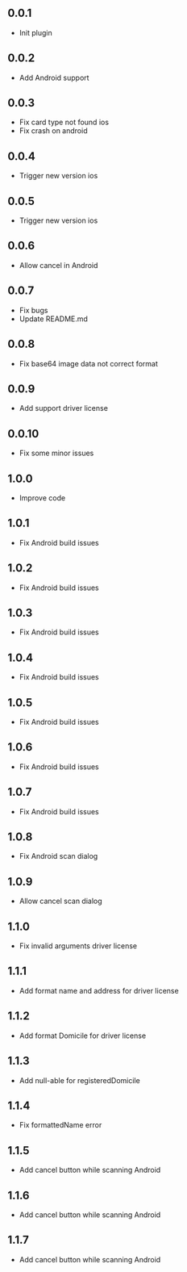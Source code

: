 ## 0.0.1

* Init plugin

## 0.0.2

* Add Android support

## 0.0.3

* Fix card type not found ios
* Fix crash on android

## 0.0.4

* Trigger new version ios

## 0.0.5

* Trigger new version ios

## 0.0.6

* Allow cancel in Android

## 0.0.7

* Fix bugs
* Update README.md

## 0.0.8

* Fix base64 image data not correct format

## 0.0.9

* Add support driver license

## 0.0.10

* Fix some minor issues

## 1.0.0

* Improve code

## 1.0.1

* Fix Android build issues
  
## 1.0.2

* Fix Android build issues
  
## 1.0.3

* Fix Android build issues

## 1.0.4

* Fix Android build issues

## 1.0.5

* Fix Android build issues

## 1.0.6

* Fix Android build issues

## 1.0.7

* Fix Android build issues

## 1.0.8

* Fix Android scan dialog
  
## 1.0.9

* Allow cancel scan dialog

## 1.1.0

* Fix invalid arguments driver license

## 1.1.1

* Add format name and address for driver license
  
## 1.1.2

* Add format Domicile for driver license

## 1.1.3

* Add null-able for registeredDomicile

## 1.1.4

* Fix formattedName error

## 1.1.5

* Add cancel button while scanning Android
  
## 1.1.6

* Add cancel button while scanning Android

## 1.1.7

* Add cancel button while scanning Android
  